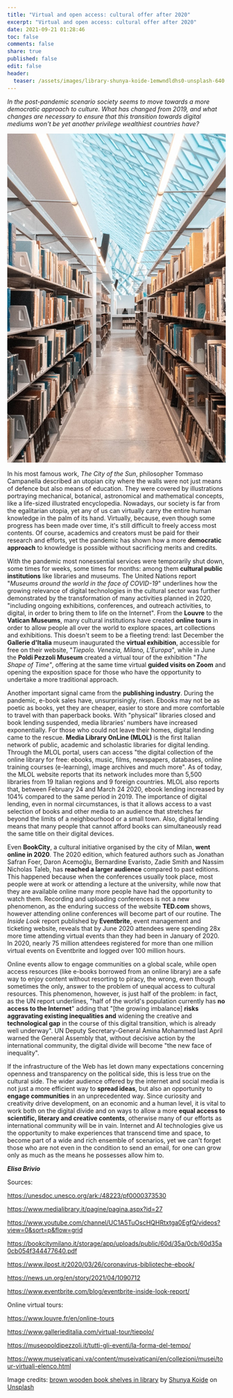 ```yaml
---
title: "Virtual and open access: cultural offer after 2020"
excerpt: "Virtual and open access: cultural offer after 2020"
date: 2021-09-21 01:28:46
toc: false
comments: false
share: true
published: false
edit: false
header:
  teaser: /assets/images/library-shunya-koide-1emwndldhs0-unsplash-640.jpg
---
```

*In the post-pandemic scenario society seems to move towards a more democratic approach to culture. What has changed from 2019, and what changes are necessary to ensure that this transition towards digital mediums won't be yet another privilege wealthiest countries have?*

![brown wooden book shelves in library](/assets/images/library-shunya-koide-1emwndldhs0-unsplash-640.jpg)

In his most famous work, *The City of the Sun*, philosopher Tommaso Campanella described an utopian city where the walls were not just means of defence but also means of education. They were covered by illustrations portraying mechanical, botanical, astronomical and mathematical concepts, like a life-sized illustrated encyclopedia. Nowadays, our society is far from the egalitarian utopia, yet any of us can virtually carry the entire human knowledge in the palm of its hand. Virtually, because, even though some progress has been made over time, it's still difficult to freely access most contents. Of course, academics and creators must be paid for their research and efforts, yet the pandemic has shown how a more **democratic approach** to knowledge is possible without sacrificing merits and credits.

With the pandemic most nonessential services were temporarily shut down, some times for weeks, some times for months: among them **cultural public institutions** like libraries and museums. The United Nations report "*Museums around the world in the face of COVID-19*" underlines how the growing relevance of digital technologies in the cultural sector was further demonstrated by the transformation of many activities planned in 2020, "including ongoing exhibitions, conferences, and outreach activities, to digital, in order to bring them to life on the Internet". From the **Louvre** to the **Vatican Museums**, many cultural institutions have created **online tours** in order to allow people all over the world to explore spaces, art collections and exhibitions. This doesn't seem to be a fleeting trend: last December the **Gallerie d'Italia** museum inaugurated the **virtual exhibition**, accessible for free on their website, "*Tiepolo. Venezia, Milano, L'Europa*", while in June the **Poldi Pezzoli Museum** created a virtual tour of the exhibition "*The Shape of Time"*, offering at the same time virtual **guided visits on Zoom** and opening the exposition space for those who have the opportunity to undertake a more traditional approach.

Another important signal came from the **publishing industry**. During the pandemic, e-book sales have, unsurprisingly, risen. Ebooks may not be as poetic as books, yet they are cheaper, easier to store and more comfortable to travel with than paperback books. With "physical" libraries closed and book lending suspended, media libraries' numbers have increased exponentially. For those who could not leave their homes, digital lending came to the rescue. **Media Library OnLine (MLOL)** is the first Italian network of public, academic and scholastic libraries for digital lending. Through the MLOL portal, users can access "the digital collection of the online library for free: ebooks, music, films, newspapers, databases, online training courses (e-learning), image archives and much more". As of today, the MLOL website reports that its network includes more than 5,500 libraries from 19 Italian regions and 9 foreign countries. MLOL also reports that, between February 24 and March 24 2020, ebook lending increased by 104% compared to the same period in 2019. The importance of digital lending, even in normal circumstances, is that it allows access to a vast selection of books and other media to an audience that stretches far beyond the limits of a neighbourhood or a small town. Also, digital lending means that many people that cannot afford books can simultaneously read the same title on their digital devices.

Even **BookCity**, a cultural initiative organised by the city of Milan, **went online in 2020**. The 2020 edition, which featured authors such as Jonathan Safran Foer, Daron Acemoğlu, Bernardine Evaristo, Zadie Smith and Nassim Nicholas Taleb, has **reached a larger audience** compared to past editions. This happened because when the conferences usually took place, most people were at work or attending a lecture at the university, while now that they are available online many more people have had the opportunity to watch them. Recording and uploading conferences is not a new phenomenon, as the enduring success of the website **TED.com** shows, however attending online conferences will become part of our routine. The *Inside Look* report published by **Eventbrite**, event management and ticketing website, reveals that by June 2020 attendees were spending 28x more time attending virtual events than they had been in January of 2020. In 2020, nearly 75 million attendees registered for more than one million virtual events on Eventbrite and logged over 100 million hours.

Online events allow to engage communities on a global scale, while open access resources (like e-books borrowed from an online library) are a safe way to enjoy content without resorting to piracy, the wrong, even though sometimes the only, answer to the problem of unequal access to cultural resources. This phenomenon, however, is just half of the problem: in fact, as the UN report underlines, "half of the world's population currently has **no access to the Internet**" adding that "\[the growing imbalance] **risks aggravating existing inequalities and** widening the creative and **technological gap** in the course of this digital transition, which is already well underway". UN Deputy Secretary-General Amina Mohammed last April warned the General Assembly that, without decisive action by the international community, the digital divide will become "the new face of inequality".

If the infrastructure of the Web has let down many expectations concerning openness and transparency on the political side, this is less true on the cultural side. The wider audience offered by the internet and social media is not just a more efficient way to **spread ideas**, but also an opportunity to **engage communities** in an unprecedented way. Since curiosity and creativity drive development, on an economic and a human level, it is vital to work both on the digital divide and on ways to allow a more **equal access to scientific, literary and creative contents**, otherwise many of our efforts as international community will be in vain. Internet and AI technologies give us the opportunity to make experiences that transcend time and space, to become part of a wide and rich ensemble of scenarios, yet we can't forget those who are not even in the condition to send an email, for one can grow only as much as the means he possesses allow him to.

***Elisa Brivio***

Sources:

<https://unesdoc.unesco.org/ark:/48223/pf0000373530>

<https://www.medialibrary.it/pagine/pagina.aspx?id=27>

<https://www.youtube.com/channel/UC1A5TuOscHQHRtxtga0EgfQ/videos?view=0&sort=p&flow=grid>

<https://bookcitymilano.it/storage/app/uploads/public/60d/35a/0cb/60d35a0cb054f344477640.pdf>

<https://www.ilpost.it/2020/03/26/coronavirus-biblioteche-ebook/>

<https://news.un.org/en/story/2021/04/1090712>

<https://www.eventbrite.com/blog/eventbrite-inside-look-report/>

Online virtual tours:

<https://www.louvre.fr/en/online-tours>

<https://www.gallerieditalia.com/virtual-tour/tiepolo/>

<https://museopoldipezzoli.it/tutti-gli-eventi/la-forma-del-tempo/>

<https://www.museivaticani.va/content/museivaticani/en/collezioni/musei/tour-virtuali-elenco.html>

Image credits:
[brown wooden book shelves in library](https://unsplash.com/photos/1emWndlDHs0) by [Shunya Koide](https://unsplash.com/@shunyakoide?utm_source=unsplash&utm_medium=referral&utm_content=creditCopyText) on [Unsplash](https://unsplash.com/?utm_source=unsplash&utm_medium=referral&utm_content=creditCopyText)
